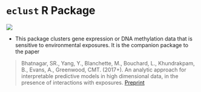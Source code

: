 `eclust` R Package
==================

![](http://i.imgur.com/lqsjLte.png)

-   This package clusters gene expression or DNA methylation data that is sensitive to environmental exposures. It is the companion package to the paper

> Bhatnagar, SR., Yang, Y., Blanchette, M., Bouchard, L., Khundrakpam, B., Evans, A., Greenwood, CMT. (2017+). An analytic approach for interpretable predictive models in high dimensional data, in the presence of interactions with exposures. [Preprint](https://doi.org/10.1101/102475)

